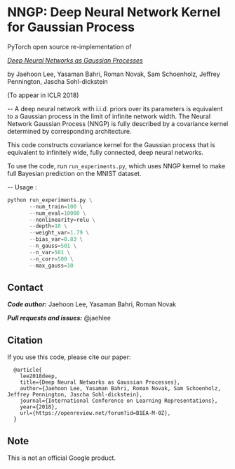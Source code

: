# NNGP: Deep Neural Network Kernel for Gaussian Process

PyTorch open source re-implementation of

[*Deep Neural Networks as Gaussian Processes*](https://arxiv.org/abs/1711.00165)

by Jaehoon Lee, Yasaman Bahri, Roman Novak, Sam Schoenholz, Jeffrey Pennington,
Jascha Sohl-dickstein

(To appear in ICLR 2018)

--
A deep neural network with i.i.d. priors over its parameters is equivalent to a 
Gaussian process in the limit of infinite network width. The Neural Network
Gaussian Process (NNGP) is fully described by a covariance kernel determined by 
corresponding architecture.

This code constructs covariance kernel for the Gaussian process that is equivalent to
infinitely wide, fully connected, deep neural networks. 

To use the code, run `run_experiments.py`,
which uses NNGP kernel to make full Bayesian prediction on the MNIST dataset.

--
Usage :

```python
python run_experiments.py \
       --num_train=100 \
       --num_eval=10000 \
       --nonlinearity=relu \
       --depth=10 \
       --weight_var=1.79 \
       --bias_var=0.83 \
       --n_gauss=501 \
       --n_var=501 \
       --n_corr=500 \
       --max_gauss=10
```

## Contact
***Code author:*** Jaehoon Lee, Yasaman Bahri, Roman Novak

***Pull requests and issues:*** @jaehlee

## Citation
If you use this code, please cite our paper:
```
  @article{
    lee2018deep,
    title={Deep Neural Networks as Gaussian Processes},
    author={Jaehoon Lee, Yasaman Bahri, Roman Novak, Sam Schoenholz, Jeffrey Pennington, Jascha Sohl-dickstein},
    journal={International Conference on Learning Representations},
    year={2018},
    url={https://openreview.net/forum?id=B1EA-M-0Z},
  }
```

## Note

This is not an official Google product.

